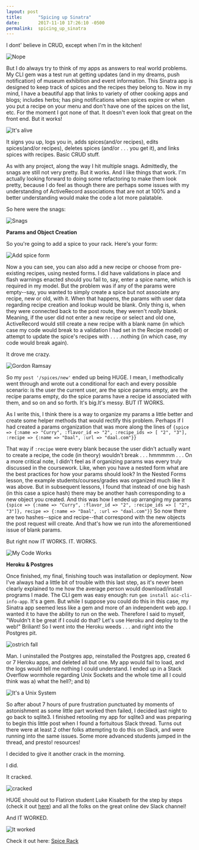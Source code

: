 ```yaml
---
layout: post
title:      "Spicing up Sinatra"
date:       2017-11-10 17:26:10 -0500
permalink:  spicing_up_sinatra
---
```



I dont' believe in CRUD, except when I'm in the kitchen! 

![Nope](https://i.imgur.com/Qh21yee.jpg)

But I do always try to think of my apps as answers to real world problems. My CLI gem was a test run at getting updates (and in my dreams, push notification) of museum exhibition and event information. This Sinatra app is designed to keep track of spices and the recipes they belong to. Now in my mind, I have a beautiful app that links to variety of other cooking apps and blogs; includes herbs; has ping notifications when spices expire or when you put a recipe on your menu and don't have one of the spices on the list, etc. For the moment I got none of that. It doesn't even look that great on the front end. But it works!

![It's alive](https://media.giphy.com/media/3oEjI6hkw6nbYNQkz6/giphy.gif)

It signs you up, logs you in, adds spices(and/or recipes), edits spices(and/or recipes), deletes spices (and/or . . . you get it), and links spices with recipes. Basic CRUD stuff. 

As with any project, along the way I hit multiple snags. Admittedly, the snags are still not very pretty. But it works. And I like things that work. I'm actually looking forward to doing some refactoring to make them look pretty, because I do feel as though there are perhaps some issues with my understanding of ActiveRecord associations that are not at 100% and a better understanding would make the code a lot more palatable.

So here were the snags: 

![Snags](https://i.imgur.com/zrbmmdt.jpg)

**Params and Object Creation**

So you're going to add a spice to your rack. Here's your form:

![Add spice form](https://i.imgur.com/NrzN8Fx.png)

Now a you can see, you can also add a new recipe or choose from pre-existing recipes, using nested forms. I did have validations in place and flash warnings enacted should you fail to, say, enter a spice name, which is required in my model. But the problem was if any of the params were empty--say, you wanted to simply create a spice but not associate any recipe, new or old, with it. When that happens, the params with user data regarding recipe creation and lookup would be blank. Only thing is, when they were connected back to the post route, they weren't *really* blank. Meaning, if the user did not enter a new recipe or select and old one, ActiveRecord would still create a new recipe with a blank name (in which case my code would break to a validation I had set in the Recipe model) or attempt to update the spice's recipes with . . . .nothing (in which case, my code would break again). 

It drove me crazy.

![Gordon Ramsay](https://media.giphy.com/media/26ueYXr2bONg1Y8ms/giphy.gif)

So my `post '/spices/new'` ended up being HUGE. I mean, I methodically went through and wrote out a conditional for each and every possible scenario: is the user the current user, are the spice params empty, are the recipe params empty, do the spice params have a recipe id associated with them, and so on and so forth. It's big.It's messy. BUT IT WORKS.

As I write this, I think there is a way to organize my params a little better and create some helper methods that would rectify this problem. Perhaps if I had created a params organization that was more along the lines of `{spice => {:name => "Curry", :flavor_id => "2", :recipe_ids => [ "2", "3"], :recipe => {:name => "Daal", :url => "daal.com"}}` 

That way if `:recipe` were every blank because the user didn't actually want to create a recipe, the code (in theory) wouldn't break . . . hmmmmm . . . On a more critical note, I didn't feel as if organizing params was every truly discussed in the coursework. Like, when you have a nested form what are the best practices for how your params should look? In the Nested Forms lesson, the example students/courses/grades was organized much like it was above. But in subsequent lessons, I found that instead of one big hash (in this case a spice hash) there may be another hash corresponding to a new object you created. And this was how I ended up arranging my params `{spice => {:name => "Curry", :flavor_id => "2", :recipe_ids => [ "2", "3"]}, recipe => {:name => "Daal", :url => "daal.com"}}` So now there are two hashes--spice and recipe--that correspond with the new objects the post request will create. And that's how we run into the aforementioned issue of blank params. 

But right now IT WORKS. IT. WORKS.

![My Code Works](https://i.imgur.com/Rij3pTK.png)

**Heroku & Postgres**

Once finished, my final, finishing touch was installation or deployment. Now I've always had a little bit of trouble with this last step, as it's never been clearly explained to me how the average person would download/install programs I made. The CLI gem was easy enough: run `gem install aic-cli-info-app`. It's a gem. But while I suppose you could do this in this case, my Sinatra app seemed less like a gem and more of an independent web app. I wanted it to have the ability to run on the web. Therefore I said to myself, "Wouldn't it be great if I could do that? Let's use Heroku and deploy to the web!" Briliant! So I went into the Heroku weeds . . . and right into the Postgres pit.

![ostrich fall](https://i.imgur.com/G1Lkbl5.gif)

Man. I uninstalled the Postgres app, reinstalled the Postgres app, created 6 or 7 Heroku apps, and deleted all but one. My app would fail to load, and the logs would tell me nothing I could understand. I ended up in a Stack Overflow wormhole regarding Unix Sockets and the whole time all I could think was a) what the hell?; and b) 

![It's a Unix System](http://kepford.github.io/cracking-the-shell/assets/unix-system.gif)

So after about 7 hours of pure frustration punctuated by moments of astonishment as some little part worked then failed, I decided last night to go back to sqlite3. I finished retooling my app for sqlite3 and was preparing to begin this little post when I found a fortuitous Slack thread. Turns out there were at least 2 other folks attempting to do this on Slack, and were running into the same issues. Some more advanced students jumped in the thread, and presto! resources! 

I decided to give it another crack in the morning. 

I did. 

It cracked.

![cracked](https://media.giphy.com/media/eLQPdSfP4IlPi/giphy.gif)


HUGE should out to Flatiron student Luke Kisabeth for the step by steps (check it out [here](http://lucaskisabeth.com/2017/06/24/deploying_your_sqlite3_sinatra_app_to_heroku_using_postgresql/)) and all the folks on the great online dev Slack channel!

And IT WORKED. 

![It worked](https://i.imgur.com/b4CEjns.jpg)

Check it out here: [Spice Rack](https://spice-rack-app.herokuapp.com/)












